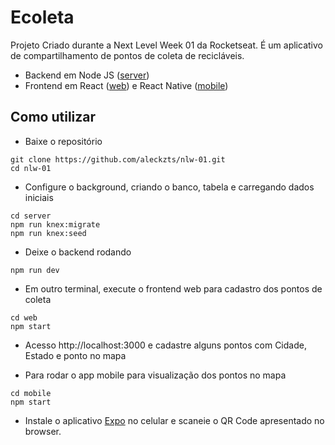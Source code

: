 # Ecoleta

Projeto Criado durante a Next Level Week 01 da Rocketseat.
É um aplicativo de compartilhamento de pontos de coleta de recicláveis.

* Backend em Node JS ([server](server))
* Frontend em React ([web](web)) e React Native ([mobile](mobile))

## Como utilizar

* Baixe o repositório
```
git clone https://github.com/aleckzts/nlw-01.git
cd nlw-01
```

* Configure o background, criando o banco, tabela e carregando dados iniciais
```
cd server
npm run knex:migrate
npm run knex:seed
```

* Deixe o backend rodando
```
npm run dev
```

* Em outro terminal, execute o frontend web para cadastro dos pontos de coleta
```
cd web
npm start
```
* Acesso http://localhost:3000 e cadastre alguns pontos com Cidade, Estado e ponto no mapa

* Para rodar o app mobile para visualização dos pontos no mapa
```
cd mobile
npm start
```

* Instale o aplicativo [Expo](https://expo.io/) no celular e scaneie o QR Code apresentado no browser.
